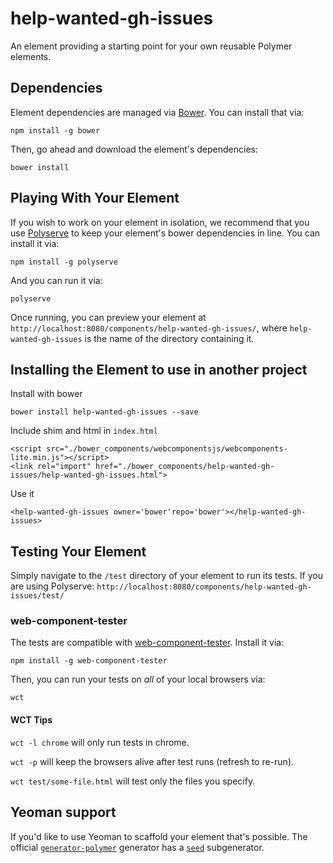 # help-wanted-gh-issues

An element providing a starting point for your own reusable Polymer elements.


## Dependencies

Element dependencies are managed via [Bower](http://bower.io/). You can
install that via:

    npm install -g bower

Then, go ahead and download the element's dependencies:

    bower install


## Playing With Your Element

If you wish to work on your element in isolation, we recommend that you use
[Polyserve](https://github.com/PolymerLabs/polyserve) to keep your element's
bower dependencies in line. You can install it via:

    npm install -g polyserve

And you can run it via:

    polyserve

Once running, you can preview your element at
`http://localhost:8080/components/help-wanted-gh-issues/`, where `help-wanted-gh-issues` is the name of the directory containing it.

## Installing the Element to use in another project

Install with bower

    bower install help-wanted-gh-issues --save

Include shim and html in `index.html`

    <script src="./bower_components/webcomponentsjs/webcomponents-lite.min.js"></script>
    <link rel="import" href="./bower_components/help-wanted-gh-issues/help-wanted-gh-issues.html">

Use it

    <help-wanted-gh-issues owner='bower'repo='bower'></help-wanted-gh-issues>


## Testing Your Element

Simply navigate to the `/test` directory of your element to run its tests. If
you are using Polyserve: `http://localhost:8080/components/help-wanted-gh-issues/test/`

### web-component-tester

The tests are compatible with [web-component-tester](https://github.com/Polymer/web-component-tester).
Install it via:

    npm install -g web-component-tester

Then, you can run your tests on _all_ of your local browsers via:

    wct

#### WCT Tips

`wct -l chrome` will only run tests in chrome.

`wct -p` will keep the browsers alive after test runs (refresh to re-run).

`wct test/some-file.html` will test only the files you specify.


## Yeoman support

If you'd like to use Yeoman to scaffold your element that's possible. The official [`generator-polymer`](https://github.com/yeoman/generator-polymer) generator has a [`seed`](https://github.com/yeoman/generator-polymer#seed) subgenerator.
